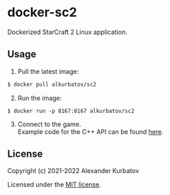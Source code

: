 # docker-sc2
Dockerized StarCraft 2 Linux application.

## Usage
1. Pull the latest image:
```bash
$ docker pull alkurbatov/sc2
```

2. Run the image:
```
$ docker run -p 8167:8167 alkurbatov/sc2
```

3. Connect to the game.  
Example code for the C++ API can be found [here](https://github.com/cpp-sc2/scrubber).

## License
Copyright (c) 2021-2022 Alexander Kurbatov

Licensed under the [MIT license](LICENSE).
